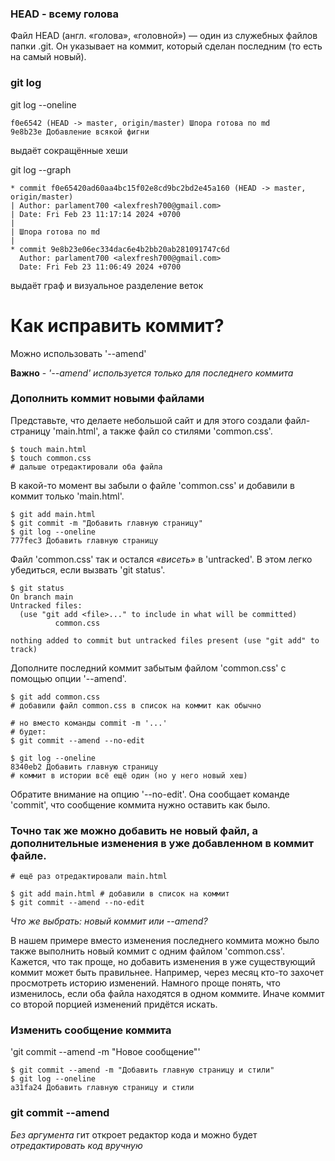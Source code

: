 ### HEAD - всему голова

Файл HEAD (англ. «голова», «головной») — один из служебных файлов папки .git. Он указывает на коммит, который сделан последним (то есть на самый новый).

### git log

git log --oneline

```
f0e6542 (HEAD -> master, origin/master) Шпора готова по md
9e8b23e Добавление всякой фигни
```

выдаёт сокращённые хеши

git log --graph

```
* commit f0e65420ad60aa4bc15f02e8cd9bc2bd2e45a160 (HEAD -> master, origin/master)
| Author: parlament700 <alexfresh700@gmail.com>
| Date: Fri Feb 23 11:17:14 2024 +0700
|
| Шпора готова по md
|
* commit 9e8b23e06ec334dac6e4b2bb20ab281091747c6d
  Author: parlament700 <alexfresh700@gmail.com>
  Date: Fri Feb 23 11:06:49 2024 +0700
```

выдаёт граф и визуальное разделение веток

# Как исправить коммит?

Можно использовать '--amend'

**Важно** - _'--amend' используется только для последнего коммита_

### Дополнить коммит новыми файлами

Представьте, что делаете небольшой сайт и для этого создали файл-страницу 'main.html', а также файл со стилями 'common.css'.

```
$ touch main.html
$ touch common.css
# дальше отредактировали оба файла
```

В какой-то момент вы забыли о файле 'common.css' и добавили в коммит только 'main.html'.

```
$ git add main.html
$ git commit -m "Добавить главную страницу"
$ git log --oneline
777fec3 Добавить главную страницу
```

Файл 'common.css' так и остался _«висеть»_ в 'untracked'. В этом легко убедиться, если вызвать 'git status'.

```
$ git status
On branch main
Untracked files:
  (use "git add <file>..." to include in what will be committed)
          common.css

nothing added to commit but untracked files present (use "git add" to track)
```

Дополните последний коммит забытым файлом 'common.css' с помощью опции '--amend'.

```
$ git add common.css
# добавили файл common.css в список на коммит как обычно

# но вместо команды commit -m '...'
# будет:
$ git commit --amend --no-edit

$ git log --oneline
8340eb2 Добавить главную страницу
# коммит в истории всё ещё один (но у него новый хеш)
```

Обратите внимание на опцию '--no-edit'. Она сообщает команде 'commit', что сообщение коммита нужно оставить как было.

### Точно так же можно добавить не новый файл, а дополнительные изменения в уже добавленном в коммит файле.

```
# ещё раз отредактировали main.html

$ git add main.html # добавили в список на коммит
$ git commit --amend --no-edit
```

_Что же выбрать: новый коммит или --amend?_

В нашем примере вместо изменения последнего коммита можно было также выполнить новый коммит с одним файлом 'common.css'. Кажется, что так проще, но добавить изменения в уже существующий коммит может быть правильнее.
Например, через месяц кто-то захочет просмотреть историю изменений. Намного проще понять, что изменилось, если оба файла находятся в одном коммите. Иначе коммит со второй порцией изменений придётся искать.

### Изменить сообщение коммита

'git commit --amend -m "Новое сообщение"'

```
$ git commit --amend -m "Добавить главную страницу и стили"
$ git log --oneline
a31fa24 Добавить главную страницу и стили
```

### git commit --amend

_Без аргумента_ гит откроет редактор кода и можно будет _отредактировать код вручную_

